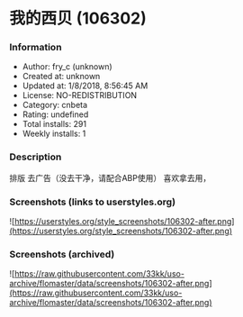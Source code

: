 # 我的西贝 (106302)

### Information
- Author: fry_c (unknown)
- Created at: unknown
- Updated at: 1/8/2018, 8:56:45 AM
- License: NO-REDISTRIBUTION
- Category: cnbeta
- Rating: undefined
- Total installs: 291
- Weekly installs: 1


### Description
排版 去广告（没去干净，请配合ABP使用） 喜欢拿去用，


### Screenshots (links to userstyles.org)
![https://userstyles.org/style_screenshots/106302-after.png](https://userstyles.org/style_screenshots/106302-after.png)


### Screenshots (archived)
![https://raw.githubusercontent.com/33kk/uso-archive/flomaster/data/screenshots/106302-after.png](https://raw.githubusercontent.com/33kk/uso-archive/flomaster/data/screenshots/106302-after.png)
